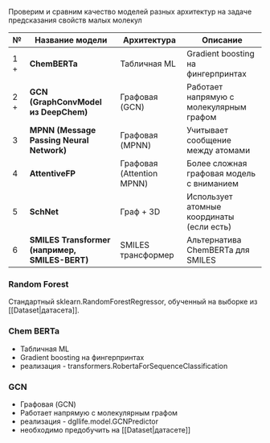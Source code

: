 Проверим и сравним качество моделей разных архитектур на задаче предсказания свойств малых молекул

| №   | Название модели                                | Архитектура               | Описание                                  |
| --- | ---------------------------------------------- | ------------------------- | ----------------------------------------- |
| 1 + | **ChemBERTa**                                  | Табличная ML              | Gradient boosting на фингерпринтах        |
| 2 + | **GCN (GraphConvModel из DeepChem)**           | Графовая (GCN)            | Работает напрямую с молекулярным графом   |
| 3   | **MPNN (Message Passing Neural Network)**      | Графовая (MPNN)           | Учитывает сообщение между атомами         |
| 4   | **AttentiveFP**                                | Графовая (Attention MPNN) | Более сложная графовая модель с вниманием |
| 5   | **SchNet**                                     | Граф + 3D                 | Использует атомные координаты (если есть) |
| 6   | **SMILES Transformer (например, SMILES-BERT)** | SMILES трансформер        | Альтернатива ChemBERTa для SMILES         |
### Random Forest
Стандартный sklearn.RandomForestRegressor, обученный на выборке из [[Dataset|датасета]].
### Chem BERTa
- Табличная ML
- Gradient boosting на фингерпринтах
- реализация - transformers.RobertaForSequenceClassification
### GCN
- Графовая (GCN)
- Работает напрямую с молекулярным графом
- реализация - dgllife.model.GCNPredictor
- необходимо предобучить на [[Dataset|датасете]]
